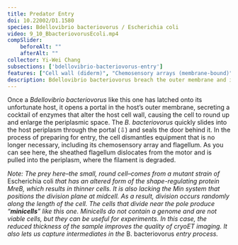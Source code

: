 ```yaml
---
title: Predator Entry
doi: 10.22002/D1.1580
species: Bdellovibrio bacteriovorus / Escherichia coli
video: 9_10_BbacteriovorusEcoli.mp4
compSlider:
    beforeAlt: ""
    afterAlt: ""
collector: Yi-Wei Chang
subsections: ['bdellovibrio-bacteriovorus-entry']
features: ["Cell wall (diderm)", "Chemosensory arrays (membrane-bound)", "Flagella (sheathed)", "Membrane (inner)", "Membrane (outer)", "Nucleoid", "Pili", "Ribosomes", "Storage granules", "Unidentified structures", "Vesicles (cytoplasmic)"]
description: Bdellovibrio bacteriovorus breach the outer membrane and invade the periplasm of their prey, other diderm bacteria like Escherichia coli
---
```


Once a *Bdellovibrio bacteriovorus* like this one has latched onto its unfortunate host, it opens a portal in the host’s outer membrane, secreting a cocktail of enzymes that alter the host cell wall, causing the cell to round up and enlarge the periplasmic space. The *B. bacteriovorus* quickly slides into the host periplasm through the portal (⇩) and seals the door behind it. In the process of preparing for entry, the cell dismantles equipment that is no longer necessary, including its chemosensory array and flagellum. As you can see here, the sheathed flagellum dislocates from the motor and is pulled into the periplasm, where the filament is degraded.

*Note: The prey here–the small, round cell–comes from a mutant strain of* Escherichia coli *that has an altered form of the shape-regulating protein MreB, which results in thinner cells. It is also lacking the Min system that positions the division plane at midcell. As a result, division occurs randomly along the length of the cell. The cells that divide near the pole produce “**minicells**” like this one. Minicells do not contain a genome and are not viable cells, but they can be useful for experiments. In this case, the reduced thickness of the sample improves the quality of cryoET imaging. It also lets us capture intermediates in the* B. bacteriovorus *entry process.*


